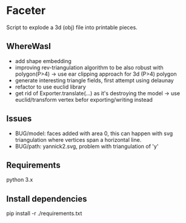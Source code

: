 # Faceter
Script to explode a 3d (obj) file into printable pieces.

## WhereWasI
* add shape embedding
* improving rev-triangulation algorithm to be also robust with polygon(P>4) -> use ear clipping approach for 3d (P>4) polygon
* generate interesting triangle fields, first attempt using delaunay
* refactor to use euclid library
* get rid of Exporter.translate(...) as it's destroying the model -> use euclid/transform vertex befor exporting/writing instead

## Issues
* BUG/model: faces added with area 0, this can happen with svg triangulation where vertices span a horizontal line.
* BUG/path: yannick2.svg, problem with triangulation of 'y'

## Requirements
python 3.x

## Install dependencies
pip install -r ./requirements.txt

